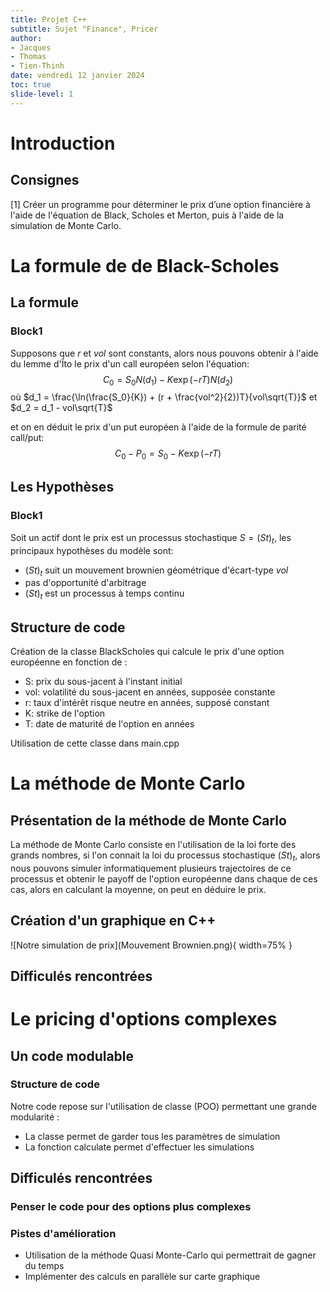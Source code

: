 ```yaml
---
title: Projet C++
subtitle: Sujet "Finance", Pricer
author: 
- Jacques
- Thomas
- Tien-Thinh
date: vendredi 12 janvier 2024
toc: true
slide-level: 1
---
```


# Introduction
## Consignes
[1] Créer un programme pour déterminer le prix d’une option financière à l'aide de l'équation de Black, Scholes et Merton, puis à l'aide de la simulation de Monte Carlo.
 

# La formule de de Black-Scholes 
## La formule
### Block1
Supposons que $r$ et $vol$ sont constants, alors nous pouvons obtenir à l'aide du lemme d'Îto le prix d'un call européen selon l'équation: 
 $$C_{0} = S_0 N(d_1) - K\exp (-rT)N(d_2)$$
 où $d_1 = \frac{\ln(\frac{S_0}{K}) + (r + \frac{vol^2}{2})T}{vol\sqrt{T}}$ et $d_2 = d_1 - vol\sqrt{T}$

 et on en déduit le prix d'un put européen à l'aide de la formule de parité call/put:
 $$C_0-P_0 = S_0 - K\exp{(-rT)}$$



## Les Hypothèses  
### Block1
Soit un actif dont le prix est un processus stochastique $S = (St)_t$, les principaux hypothèses du modèle sont:
  - $(St)_t$ suit un mouvement brownien géométrique d'écart-type $vol$
  - pas d'opportunité d'arbitrage
  - $(St)_t$ est un processus à temps continu 

## Structure de code
Création de la classe BlackScholes qui calcule le prix d'une option européenne en fonction de : 

 - S: prix du sous-jacent à l'instant initial  
 - vol: volatilité du sous-jacent en années, supposée constante  
 - r: taux d'intérêt risque neutre en années, supposé constant  
 - K: strike de l'option  
 - T: date de maturité de l'option en années    

Utilisation de cette classe dans main.cpp

# La méthode de Monte Carlo  
## Présentation de la méthode de Monte Carlo
La méthode de Monte Carlo consiste en l'utilisation de la loi forte des grands nombres, si l'on connait la loi du processus stochastique $(St)_t$, alors nous pouvons simuler informatiquement plusieurs trajectoires de ce processus et obtenir le payoff de l'option européenne dans chaque de ces cas, alors en calculant la moyenne, on peut en déduire le prix. 


## Création d'un graphique en C++
![Notre simulation de prix](Mouvement Brownien.png){ width=75% }

## Difficulés rencontrées

# Le pricing d'options complexes

## Un code modulable
### Structure de code
Notre code repose sur l'utilisation de classe (POO) permettant une grande modularité :  
 - La classe permet de garder tous les paramètres de simulation
 - La fonction calculate permet d'effectuer les simulations  

## Difficulés rencontrées
### Penser le code pour des options plus complexes

### Pistes d'amélioration
 - Utilisation de la méthode Quasi Monte-Carlo qui permettrait de gagner du temps  
 - Implémenter des calculs en parallèle sur carte graphique  